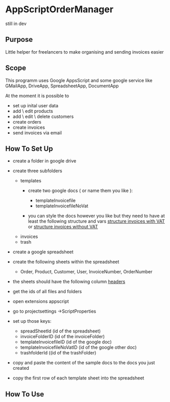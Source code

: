 # AppScriptOrderManager

still in dev


## Purpose
Little helper for freelancers to make organising and sending invoices easier

## Scope
This programm uses Google AppsScript and some google service like GMailApp, DriveApp, SpreadsheetApp, DocumentApp

At the moment it is possible to 
- set up inital user data
- add \ edit products
- add \ edit \ delete customers
- create orders
- create invoices
- send invoices via email


## How To Set Up

- create a folder in google drive 
- create three subfolders 
  - templates
    -  create two google docs ( or name them you like ): 
        - templateInvoicefile
        - templateInvoicefileNoVat 

    - you can style the docs however you like but they need to have at least the following structure and vars [structure invoices with VAT](https://github.com/cjwelldone/OrderManager/blob/master/docstructure.md) or [structure invoices without VAT](https://github.com/cjwelldone/OrderManager/blob/master/docstructure_notVat.md)
  - invoices
  - trash
- create a google spreadsheet 
- create the following sheets within the spreadsheet
  - Order, Product, Customer, User, InvoiceNumber, OrderNumber
- the sheets should have the following column [headers](https://github.com/cjwelldone/OrderManager/blob/master/sheetheaders.md)

- get the ids of all files and folders
- open extensions appscript
- go to projectsettings ->ScriptProperties
- set up those keys: 
  - spreadSheetId (id of the spreadsheet)
  - invoiceFolderID (id of the invoiceFolder)
  - templateInvoicefileID (id of the google doc)
  - templateInvoicefileNoVatID (id of the google other doc)
  - trashfolderId ((id of the trashFolder)

- copy and paste the content of the sample docs to the docs you just created
- copy the first row of each template sheet into the spreadsheet

## How To Use


